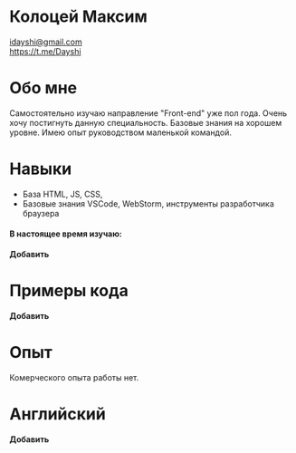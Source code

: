 #  Колоцей Максим
  idayshi@gmail.com \
 https://t.me/Dayshi

#  Обо мне
 Самостоятельно изучаю направление "Front-end" уже пол года.
 Очень хочу постигнуть данную специальность.
 Базовые знания на хорошем уровне.
 Имею опыт руководством маленькой командой.

#  Навыки
 - База HTML, JS, CSS, 
 - Базовые знания VSCode, WebStorm, инструменты разработчика браузера
#### В настоящее время изучаю:
 __Добавить__

#  Примеры кода
 __Добавить__

#  Опыт
 Комерческого опыта работы нет.

#  Английский
 __Добавить__